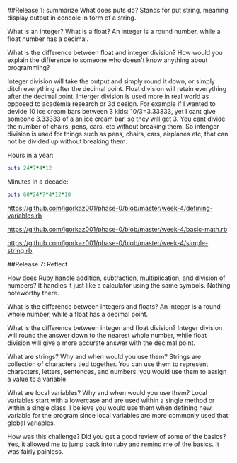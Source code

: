 ##Release 1: summarize
What does puts do?
Stands for put string, meaning display output in concole in form of a string. 

What is an integer? What is a float?
An integer is a round number, while a float number has a decimal. 

What is the difference between float and integer division? How would you explain the difference to someone who doesn't know anything about programming?

Integer division will take the output and simply round it down, or simply ditch everything after the decimal point. Float division will retain everything after the decimal point. Interger division is used more in real world as opposed to academia research or 3d design. For example if I wanted to devide 10 ice cream bars between 3 kids: 10/3=3.33333, yet I cant give someone 3.33333 of a an ice cream bar, so they will get 3. You cant divide the number of chairs, pens, cars, etc without breaking them. So intenger division is used for things such as pens, chairs, cars, airplanes etc, that can not be divided up without breaking them.  



Hours in a year:
```ruby
puts 24*7*4*12
```
Minutes in a decade:
```ruby
puts 60*24*7*4*12*10
```


https://github.com/igorkaz001/phase-0/blob/master/week-4/defining-variables.rb

https://github.com/igorkaz001/phase-0/blob/master/week-4/basic-math.rb

https://github.com/igorkaz001/phase-0/blob/master/week-4/simple-string.rb


##Release 7: Reflect 

How does Ruby handle addition, subtraction, multiplication, and division of numbers?
It handles it just like a calculator using the same symbols. Nothing noteworthy there. 

What is the difference between integers and floats?
An integer is a round whole number, while a float has a decimal point. 

What is the difference between integer and float division?
Integer division will round the answer down to the nearest whole number, while float division will give a more accurate answer with the decimal point. 

What are strings? Why and when would you use them?
Strings are collection of characters tied together. You can use them to represent characters, letters, sentences, and numbers. you would use them to assign a value to a variable. 

What are local variables? Why and when would you use them?
Local variables start with a lowercase and are used within a single method or within a single class. I believe you would use them when defining new variable for the program since local variables are more commonly used that global variables. 

How was this challenge? Did you get a good review of some of the basics?
Yes, it allowed me to jump back into ruby and remind me of the basics. It was fairly painless. 

